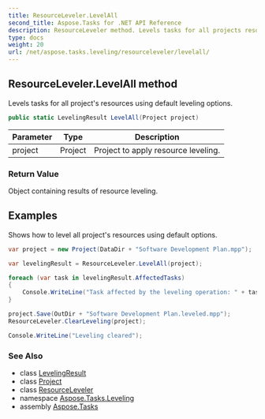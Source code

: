 ```yaml
---
title: ResourceLeveler.LevelAll
second_title: Aspose.Tasks for .NET API Reference
description: ResourceLeveler method. Levels tasks for all projects resources using default leveling options
type: docs
weight: 20
url: /net/aspose.tasks.leveling/resourceleveler/levelall/
---
```

## ResourceLeveler.LevelAll method

Levels tasks for all project's resources using default leveling options.

```csharp
public static LevelingResult LevelAll(Project project)
```

| Parameter | Type | Description |
| --- | --- | --- |
| project | Project | Project to apply resource leveling. |

### Return Value

Object containing results of resource leveling.

## Examples

Shows how to level all project's resources using default options.

```csharp
var project = new Project(DataDir + "Software Development Plan.mpp");

var levelingResult = ResourceLeveler.LevelAll(project);

foreach (var task in levelingResult.AffectedTasks)
{
    Console.WriteLine("Task affected by the leveling operation: " + task.Name);
}

project.Save(OutDir + "Software Development Plan.leveled.mpp");
ResourceLeveler.ClearLeveling(project);

Console.WriteLine("Leveling cleared");
```

### See Also

* class [LevelingResult](../../levelingresult/)
* class [Project](../../../aspose.tasks/project/)
* class [ResourceLeveler](../)
* namespace [Aspose.Tasks.Leveling](../../resourceleveler/)
* assembly [Aspose.Tasks](../../../)


